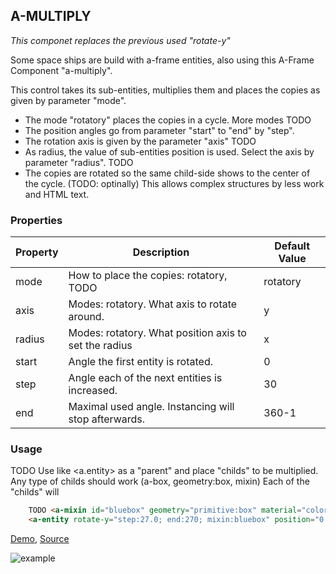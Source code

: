 ## A-MULTIPLY

<i>This componet replaces the previous used "rotate-y"</i>

Some space ships are build with a-frame entities, also using this A-Frame Component "a-multiply".

This control takes its sub-entities, multiplies them and places the copies as given by parameter "mode".
* The mode "rotatory" places the copies in a cycle. More modes TODO
* The position angles go from parameter "start" to "end" by "step".
* The rotation axis is given by the parameter "axis" TODO
* As radius, the value of sub-entities position is used. Select the axis by parameter "radius". TODO
* The copies are rotated so the same child-side shows to the center of the cycle. (TODO: optinally)
This allows complex structures by less work and HTML text.


### Properties

| Property | Description                                             | Default Value |
| -------- | -----------                                             | ------------- |
| mode     | How to place the copies: rotatory, TODO                 | rotatory      |
| axis     | Modes: rotatory. What axis to rotate around.            | y             |
| radius   | Modes: rotatory. What position axis to set the radius   | x             |
| start    | Angle the first entity is rotated.                      | 0             |
| step     | Angle each of the next entities is increased.           | 30            |
| end      | Maximal used angle. Instancing will stop afterwards.    | 360-1         |

### Usage

TODO Use <a-multiply> like <a.entity> as a "parent" and place "childs" to be multiplied.
Any type of childs should work (a-box, geometry:box, mixin)
Each of the "childs" will 



```html
    TODO <a-mixin id="bluebox" geometry="primitive:box" material="color:blue" position="4 0 0" ></a-mixin>
    <a-entity rotate-y="step:27.0; end:270; mixin:bluebox" position="0 0 -8"></a-entity>
```

[Demo](http://www.ac1000.de/s/demo/3), [Source](https://github.com/DerKarlos/sfsfs/blob/master/a-multiply/a-multiply.js)

![example](http://ac1000.de//s/demo/3/example.png)

